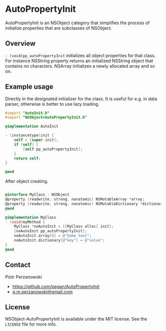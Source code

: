 # AutoPropertyInit

AutoPropertyInit is an NSObject category that simplifies the process of initialize properties that are subclasses of NSObject.

## Overview

`- (void)pp_autoPropertyInit` initializes all object properties for that class. For instance NSString property returns an initialized NSString object that contains no characters. NSArray initializes a newly allocated array and so on.

## Example usage

Directly in the designated initializer for the class. It is useful for e.g. in data parser, otherwise is better to use lazy loading.

``` objective-c
#import "AutoInit.h"
#import "NSObject+AutoPropertyInit.h"

@implementation AutoInit

- (instancetype)init {
    self = [super init];
    if (self) {
        [self pp_autoPropertyInit];
    }
    return self;
}

@end
```

After object creating.


``` objective-c

@interface MyClass : NSObject
@property (readwrite, strong, nonatomic) NSMutableArray *array;
@property (readwrite, strong, nonatomic) NSMutableDictionary *dictionary;
@end

@implementation MyClass
- (void)myMethod {
	MyClass *noAutoInit = [[MyClass alloc] init];
	[noAutoInit pp_autoPropertyInit];
	noAutoInit.array[0] = @"Some text";
	noAutoInit.dictionary[@"key"] = @"value";
}
@end
```

## Contact

Piotr Perzanowski

- https://github.com/pegan/AutoPropertyInit
- p.m.perzanowski@gmail.com

## License

NSObject-AutoPropertyInit is available under the MIT license. See the `LICENSE` file for more info.
